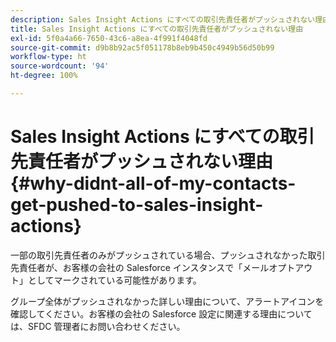 ```yaml
---
description: Sales Insight Actions にすべての取引先責任者がプッシュされない理由- Marketo ドキュメント - 製品ドキュメント
title: Sales Insight Actions にすべての取引先責任者がプッシュされない理由
exl-id: 5f0a4a66-7650-43c6-a8ea-4f991f4048fd
source-git-commit: d9b8b92ac5f051178b8eb9b450c4949b56d50b99
workflow-type: ht
source-wordcount: '94'
ht-degree: 100%

---
```


# Sales Insight Actions にすべての取引先責任者がプッシュされない理由 {#why-didnt-all-of-my-contacts-get-pushed-to-sales-insight-actions}

一部の取引先責任者のみがプッシュされている場合、プッシュされなかった取引先責任者が、お客様の会社の Salesforce インスタンスで「メールオプトアウト」としてマークされている可能性があります。

グループ全体がプッシュされなかった詳しい理由について、アラートアイコンを確認してください。お客様の会社の Salesforce 設定に関連する理由については、SFDC 管理者にお問い合わせください。
